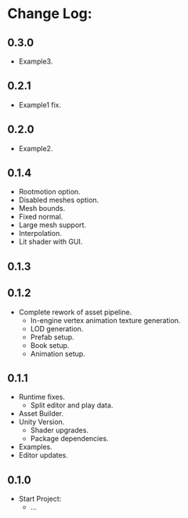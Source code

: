 # Change Log:

## 0.3.0

- Example3.

## 0.2.1

- Example1 fix.

## 0.2.0

- Example2.

## 0.1.4

- Rootmotion option.
- Disabled meshes option.
- Mesh bounds.
- Fixed normal.
- Large mesh support.
- Interpolation.
- Lit shader with GUI.

## 0.1.3

## 0.1.2

- Complete rework of asset pipeline.
  - In-engine vertex animation texture generation.
  - LOD generation.
  - Prefab setup.
  - Book setup.
  - Animation setup.

## 0.1.1

- Runtime fixes.
  - Split editor and play data.
- Asset Builder.
- Unity Version.
  - Shader upgrades.
  - Package dependencies.
- Examples.
- Editor updates.

## 0.1.0

- Start Project:
    - ...
